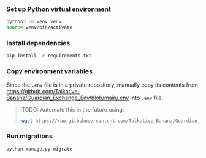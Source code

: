 ### Set up Python virtual environment
```bash
python3 -m venv venv
source venv/bin/activate
```

### Install dependencies
```bash
pip install -r requirements.txt
```

### Copy environment variables
Since the `.env` file is in a private repository, manually copy its contents from <https://github.com/Talkative-Banana/Guardian_Exchange_Env/blob/main/.env> into `.env` file.

> TODO: Automate this in the future using: 
> ```bash
> wget https://raw.githubusercontent.com/Talkative-Banana/Guardian_Exchange_Env/refs/heads/main/.env?token=<token>
> ```

### Run migrations
```bash
python manage.py migrate
```
